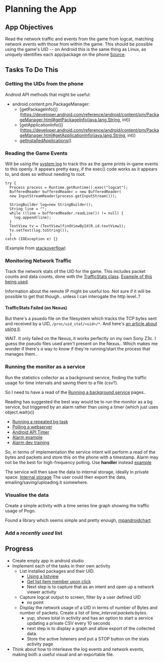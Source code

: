 # Planning the App

## App Objectives

Read the network traffic and events from the game from logcat, matching network events with those from within the game. This should be possible using the game's UID -- on Android this is the same thing as Linux, as uniquely identifies each app/package on the phone [Source](http://stackoverflow.com/questions/5708906/what-is-uid-on-android).

## Tasks To Do This
### Getting the UIDs from the phone

Android API methods that might be useful:

* android.content.pm.PackageManager:
	* [getPackageInfo()](https://developer.android.com/reference/android/content/pm/PackageManager.html#getPackageInfo(java.lang.String, int))
	* [getApplicationInfo()](https://developer.android.com/reference/android/content/pm/PackageManager.html#getApplicationInfo(java.lang.String, int))
	* [getInstalledApplications()](https://developer.android.com/reference/android/content/pm/PackageManager.html#getInstalledApplications(int))

### Reading the Game Events

Will be using the [system log](https://developer.android.com/reference/android/util/Log.html) to track this as the game prints in-game events to this openly. It appears pretty easy, if the exec() code works as it appears to, and does so without needing to root.

```
try {
  Process process = Runtime.getRuntime().exec("logcat");
  BufferedReader bufferedReader = new BufferedReader(
  new InputStreamReader(process.getInputStream()));

  StringBuilder log=new StringBuilder();
  String line = "";
  while ((line = bufferedReader.readLine()) != null) {
    log.append(line);
  }
  TextView tv = (TextView)findViewById(R.id.textView1);
  tv.setText(log.toString());
  } 
catch (IOException e) {}
```
(Example from [stackoverflow](http://stackoverflow.com/questions/12692103/read-logcat-programmatically-within-application))

### Monitoring Network Traffic
Track the network stats of the UID for the game. This includes packet counts and data counts, done with the [TrafficStats class](https://developer.android.com/reference/android/net/TrafficStats.html). [Example of this being used](http://stackoverflow.com/questions/17674790/how-do-i-programmatically-show-data-usage-of-all-applications).


Information about the remote IP might be useful too. Not sure if it will be possible to get that though.. unless I can interogate the http level..?

#### TrafficStats Failed (on Nexus)
But there's a psuedo file on the filesystem which tracks the TCP bytes sent and received by a UID, ```/proc/uid_stat/<uid>/*```. And here's [an article about using it](http://agolovatyuk.blogspot.co.nz/2012/04/android-traffic-statistics-inside.html).

WAIT. It only failed on the Nexus, it works perfectly on my own Sony Z3c. I guess the pseudo files used aren't present on the Nexus.. Which makes me wonder if there's a way to know if they're running/start the process that manages them..

### Running the monitor as a service

Run the statistics collector as a background service, finding the traffic usage for time intervals and saving them to a file (csv?). 

So I need to have a read of the [Running a background service](https://developer.android.com/training/run-background-service/index.html) pages..

Reading has suggested the best way would be to run the monitor as a bg service, but triggered by an alarm rather than using a timer (which just uses object.wait(x))
* [Running a repeated bg task](http://stackoverflow.com/questions/5773998/running-a-repeating-task-in-background-on-a-real-time-application)
* [Polling a webserver](http://stackoverflow.com/questions/9226927/how-to-poll-a-webservice-at-finite-interval-from-android)
* [Android API Timer](https://developer.android.com/reference/java/util/Timer.html)
* [Alarm example](http://stackoverflow.com/questions/4459058/alarm-manager-example)
* [Alarm dev training](https://developer.android.com/training/scheduling/alarms.html)

So, in terms of implementation the service intent will perform a read of the bytes and packets and store this on the phone with a timestamp.
Alarm may not be the best for high-frequency polling. Use **handler** instead [example](http://stackoverflow.com/questions/29914724/scheduling-alarm-for-every-second-in-android-5-1)

The service will then save the data to internal storage, ideally in private space. [Internal storage](https://developer.android.com/guide/topics/data/data-storage.html#filesInternal)
The user could then export the data, emailing/saving/uploading it somewhere.

### Visualise the data

Create a simple activity with a time series line graph showing the traffic usage of Pogo.

Found a library which seems simple and pretty enough, [mpandroidchart](https://www.numetriclabz.com/android-line-chart-using-mpandroidchart-tutorial/)

### Add a *recently used* list

## Progress

* Create empty app in android studio
* Implement each of the tasks in their own activity
    * List installed packages and their UID.
        * [Using a listview](https://github.com/codepath/android_guides/wiki/Using-an-ArrayAdapter-with-ListView)
        * [Get list item member upon click](http://stackoverflow.com/questions/14325231/android-arrayadapter-with-object-and-get-some-data-from-that-object)
        * Next step is to capture that as an intent and open up a network viewer activity
    * Capture logcat output to screen, filter by a user defined UID
        * no point
    * Display the network usage of a UID in terms of number of Bytes and number of packets. Create a list of *time_interval:packets:bytes*.
        * yup, shows total in activity and has an option to start a service updating a private CSV every 10 seconds
        * next step is to display a graph and allow export of the collected data.
        * Store the active listeners and put a STOP button on the stats activity page
* Think about how to interleave the log events and network events, making both a useful visual and an exportable file.